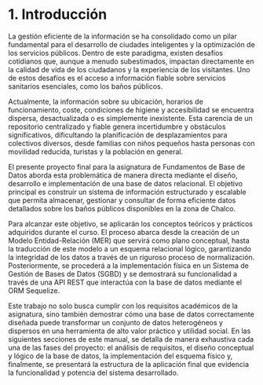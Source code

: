 # 1. Introducción

La gestión eficiente de la información se ha consolidado como un pilar fundamental para el desarrollo de ciudades inteligentes y la optimización de los servicios públicos. Dentro de este paradigma, existen desafíos cotidianos que, aunque a menudo subestimados, impactan directamente en la calidad de vida de los ciudadanos y la experiencia de los visitantes. Uno de estos desafíos es el acceso a información fiable sobre servicios sanitarios esenciales, como los baños públicos.

Actualmente, la información sobre su ubicación, horarios de funcionamiento, coste, condiciones de higiene y accesibilidad se encuentra dispersa, desactualizada o es simplemente inexistente. Esta carencia de un repositorio centralizado y fiable genera incertidumbre y obstáculos significativos, dificultando la planificación de desplazamientos para colectivos diversos, desde familias con niños pequeños hasta personas con movilidad reducida, turistas y la población en general.

El presente proyecto final para la asignatura de Fundamentos de Base de Datos aborda esta problemática de manera directa mediante el diseño, desarrollo e implementación de una base de datos relacional. El objetivo principal es construir un sistema de información estructurado y escalable que permita almacenar, gestionar y consultar de forma eficiente datos detallados sobre los baños públicos disponibles en la zona de Chalco.

Para alcanzar este objetivo, se aplicarán los conceptos teóricos y prácticos adquiridos durante el curso. El proceso abarca desde la creación de un Modelo Entidad-Relación (MER) que servirá como plano conceptual, hasta la traducción de este modelo a un esquema relacional lógico, garantizando la integridad de los datos a través de un riguroso proceso de normalización. Posteriormente, se procederá a la implementación física en un Sistema de Gestión de Bases de Datos (SGBD) y se demostrará su funcionalidad a través de una API REST que interactúa con la base de datos mediante el ORM Sequelize.

Este trabajo no solo busca cumplir con los requisitos académicos de la asignatura, sino también demostrar cómo una base de datos correctamente diseñada puede transformar un conjunto de datos heterogéneos y dispersos en una herramienta de alto valor práctico y utilidad social. En las siguientes secciones de este manual, se detalla de manera exhaustiva cada una de las fases del proyecto: el análisis de requisitos, el diseño conceptual y lógico de la base de datos, la implementación del esquema físico y, finalmente, se presentará la estructura de la aplicación final que evidencia la funcionalidad y potencia del sistema desarrollado.
